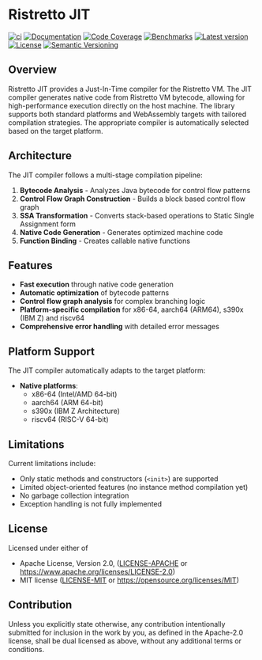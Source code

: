 # Ristretto JIT

[![ci](https://github.com/theseus-rs/ristretto/actions/workflows/ci.yml/badge.svg?branch=main)](https://github.com/theseus-rs/ristretto/actions/workflows/ci.yml)
[![Documentation](https://docs.rs/ristretto_jit/badge.svg)](https://docs.rs/ristretto_jit)
[![Code Coverage](https://codecov.io/gh/theseus-rs/ristretto/branch/main/graph/badge.svg)](https://codecov.io/gh/theseus-rs/ristretto)
[![Benchmarks](https://img.shields.io/badge/%F0%9F%90%B0_bencher-enabled-6ec241)](https://bencher.dev/perf/theseus-rs-ristretto)
[![Latest version](https://img.shields.io/crates/v/ristretto_jit.svg)](https://crates.io/crates/ristretto_jit)
[![License](https://img.shields.io/crates/l/ristretto_jit)](https://github.com/theseus-rs/ristretto#license)
[![Semantic Versioning](https://img.shields.io/badge/%E2%9A%99%EF%B8%8F_SemVer-2.0.0-blue)](https://semver.org/spec/v2.0.0.html)

## Overview

Ristretto JIT provides a Just-In-Time compiler for the Ristretto VM. The JIT compiler generates native code from
Ristretto VM bytecode, allowing for high-performance execution directly on the host machine. The library supports both
standard platforms and WebAssembly targets with tailored compilation strategies. The appropriate compiler is
automatically selected based on the target platform.

## Architecture

The JIT compiler follows a multi-stage compilation pipeline:

1. **Bytecode Analysis** - Analyzes Java bytecode for control flow patterns
2. **Control Flow Graph Construction** - Builds a block based control flow graph
3. **SSA Transformation** - Converts stack-based operations to Static Single Assignment form
4. **Native Code Generation** - Generates optimized machine code
5. **Function Binding** - Creates callable native functions

## Features

- **Fast execution** through native code generation
- **Automatic optimization** of bytecode patterns
- **Control flow graph analysis** for complex branching logic
- **Platform-specific compilation** for x86-64, aarch64 (ARM64), s390x (IBM Z) and riscv64
- **Comprehensive error handling** with detailed error messages

## Platform Support

The JIT compiler automatically adapts to the target platform:

- **Native platforms**:
    - x86-64 (Intel/AMD 64-bit)
    - aarch64 (ARM 64-bit)
    - s390x (IBM Z Architecture)
    - riscv64 (RISC-V 64-bit)

## Limitations

Current limitations include:

- Only static methods and constructors (`<init>`) are supported
- Limited object-oriented features (no instance method compilation yet)
- No garbage collection integration
- Exception handling is not fully implemented

## License

Licensed under either of

* Apache License, Version 2.0, ([LICENSE-APACHE](LICENSE-APACHE) or https://www.apache.org/licenses/LICENSE-2.0)
* MIT license ([LICENSE-MIT](LICENSE-MIT) or https://opensource.org/licenses/MIT)

## Contribution

Unless you explicitly state otherwise, any contribution intentionally submitted
for inclusion in the work by you, as defined in the Apache-2.0 license, shall be dual licensed as above, without any
additional terms or conditions.
